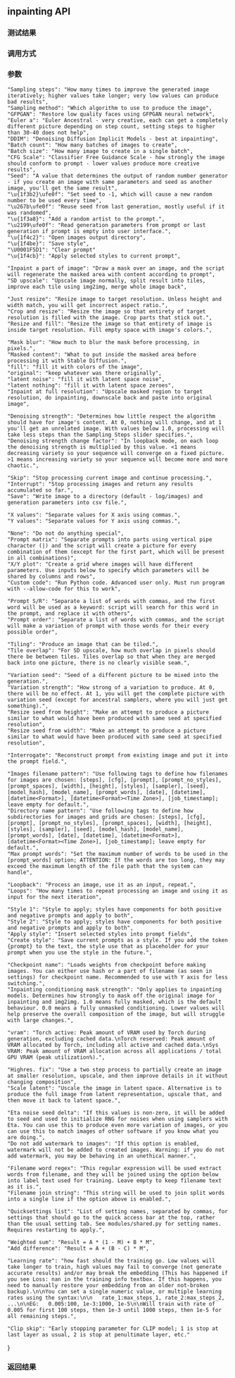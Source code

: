 ## inpainting API

### 测试结果


### 调用方式

### 参数
    "Sampling steps": "How many times to improve the generated image iteratively; higher values take longer; very low values can produce bad results",
    "Sampling method": "Which algorithm to use to produce the image",
	"GFPGAN": "Restore low quality faces using GFPGAN neural network",
	"Euler a": "Euler Ancestral - very creative, each can get a completely different picture depending on step count, setting steps to higher than 30-40 does not help",
	"DDIM": "Denoising Diffusion Implicit Models - best at inpainting",
	"Batch count": "How many batches of images to create",
	"Batch size": "How many image to create in a single batch",
    "CFG Scale": "Classifier Free Guidance Scale - how strongly the image should conform to prompt - lower values produce more creative results",
    "Seed": "A value that determines the output of random number generator - if you create an image with same parameters and seed as another image, you'll get the same result",
    "\u{1f3b2}\ufe0f": "Set seed to -1, which will cause a new random number to be used every time",
    "\u267b\ufe0f": "Reuse seed from last generation, mostly useful if it was randomed",
    "\u{1f3a8}": "Add a random artist to the prompt.",
    "\u2199\ufe0f": "Read generation parameters from prompt or last generation if prompt is empty into user interface.",
    "\u{1f4c2}": "Open images output directory",
    "\u{1f4be}": "Save style",
    "\U0001F5D1": "Clear prompt"
    "\u{1f4cb}": "Apply selected styles to current prompt",

    "Inpaint a part of image": "Draw a mask over an image, and the script will regenerate the masked area with content according to prompt",
    "SD upscale": "Upscale image normally, split result into tiles, improve each tile using img2img, merge whole image back",

    "Just resize": "Resize image to target resolution. Unless height and width match, you will get incorrect aspect ratio.",
    "Crop and resize": "Resize the image so that entirety of target resolution is filled with the image. Crop parts that stick out.",
    "Resize and fill": "Resize the image so that entirety of image is inside target resolution. Fill empty space with image's colors.",

    "Mask blur": "How much to blur the mask before processing, in pixels.",
    "Masked content": "What to put inside the masked area before processing it with Stable Diffusion.",
    "fill": "fill it with colors of the image",
    "original": "keep whatever was there originally",
    "latent noise": "fill it with latent space noise",
    "latent nothing": "fill it with latent space zeroes",
    "Inpaint at full resolution": "Upscale masked region to target resolution, do inpainting, downscale back and paste into original image",

    "Denoising strength": "Determines how little respect the algorithm should have for image's content. At 0, nothing will change, and at 1 you'll get an unrelated image. With values below 1.0, processing will take less steps than the Sampling Steps slider specifies.",
    "Denoising strength change factor": "In loopback mode, on each loop the denoising strength is multiplied by this value. <1 means decreasing variety so your sequence will converge on a fixed picture. >1 means increasing variety so your sequence will become more and more chaotic.",

    "Skip": "Stop processing current image and continue processing.",
    "Interrupt": "Stop processing images and return any results accumulated so far.",
    "Save": "Write image to a directory (default - log/images) and generation parameters into csv file.",

    "X values": "Separate values for X axis using commas.",
    "Y values": "Separate values for Y axis using commas.",

    "None": "Do not do anything special",
    "Prompt matrix": "Separate prompts into parts using vertical pipe character (|) and the script will create a picture for every combination of them (except for the first part, which will be present in all combinations)",
    "X/Y plot": "Create a grid where images will have different parameters. Use inputs below to specify which parameters will be shared by columns and rows",
    "Custom code": "Run Python code. Advanced user only. Must run program with --allow-code for this to work",

    "Prompt S/R": "Separate a list of words with commas, and the first word will be used as a keyword: script will search for this word in the prompt, and replace it with others",
    "Prompt order": "Separate a list of words with commas, and the script will make a variation of prompt with those words for their every possible order",

    "Tiling": "Produce an image that can be tiled.",
    "Tile overlap": "For SD upscale, how much overlap in pixels should there be between tiles. Tiles overlap so that when they are merged back into one picture, there is no clearly visible seam.",

    "Variation seed": "Seed of a different picture to be mixed into the generation.",
    "Variation strength": "How strong of a variation to produce. At 0, there will be no effect. At 1, you will get the complete picture with variation seed (except for ancestral samplers, where you will just get something).",
    "Resize seed from height": "Make an attempt to produce a picture similar to what would have been produced with same seed at specified resolution",
    "Resize seed from width": "Make an attempt to produce a picture similar to what would have been produced with same seed at specified resolution",

    "Interrogate": "Reconstruct prompt from existing image and put it into the prompt field.",

    "Images filename pattern": "Use following tags to define how filenames for images are chosen: [steps], [cfg], [prompt], [prompt_no_styles], [prompt_spaces], [width], [height], [styles], [sampler], [seed], [model_hash], [model_name], [prompt_words], [date], [datetime], [datetime<Format>], [datetime<Format><Time Zone>], [job_timestamp]; leave empty for default.",
    "Directory name pattern": "Use following tags to define how subdirectories for images and grids are chosen: [steps], [cfg], [prompt], [prompt_no_styles], [prompt_spaces], [width], [height], [styles], [sampler], [seed], [model_hash], [model_name], [prompt_words], [date], [datetime], [datetime<Format>], [datetime<Format><Time Zone>], [job_timestamp]; leave empty for default.",
    "Max prompt words": "Set the maximum number of words to be used in the [prompt_words] option; ATTENTION: If the words are too long, they may exceed the maximum length of the file path that the system can handle",

    "Loopback": "Process an image, use it as an input, repeat.",
    "Loops": "How many times to repeat processing an image and using it as input for the next iteration",

    "Style 1": "Style to apply; styles have components for both positive and negative prompts and apply to both",
    "Style 2": "Style to apply; styles have components for both positive and negative prompts and apply to both",
    "Apply style": "Insert selected styles into prompt fields",
    "Create style": "Save current prompts as a style. If you add the token {prompt} to the text, the style use that as placeholder for your prompt when you use the style in the future.",

    "Checkpoint name": "Loads weights from checkpoint before making images. You can either use hash or a part of filename (as seen in settings) for checkpoint name. Recommended to use with Y axis for less switching.",
    "Inpainting conditioning mask strength": "Only applies to inpainting models. Determines how strongly to mask off the original image for inpainting and img2img. 1.0 means fully masked, which is the default behaviour. 0.0 means a fully unmasked conditioning. Lower values will help preserve the overall composition of the image, but will struggle with large changes.",

    "vram": "Torch active: Peak amount of VRAM used by Torch during generation, excluding cached data.\nTorch reserved: Peak amount of VRAM allocated by Torch, including all active and cached data.\nSys VRAM: Peak amount of VRAM allocation across all applications / total GPU VRAM (peak utilization%).",

    "Highres. fix": "Use a two step process to partially create an image at smaller resolution, upscale, and then improve details in it without changing composition",
    "Scale latent": "Uscale the image in latent space. Alternative is to produce the full image from latent representation, upscale that, and then move it back to latent space.",

    "Eta noise seed delta": "If this values is non-zero, it will be added to seed and used to initialize RNG for noises when using samplers with Eta. You can use this to produce even more variation of images, or you can use this to match images of other software if you know what you are doing.",
    "Do not add watermark to images": "If this option is enabled, watermark will not be added to created images. Warning: if you do not add watermark, you may be behaving in an unethical manner.",

    "Filename word regex": "This regular expression will be used extract words from filename, and they will be joined using the option below into label text used for training. Leave empty to keep filename text as it is.",
    "Filename join string": "This string will be used to join split words into a single line if the option above is enabled.",

    "Quicksettings list": "List of setting names, separated by commas, for settings that should go to the quick access bar at the top, rather than the usual setting tab. See modules/shared.py for setting names. Requires restarting to apply.",

    "Weighted sum": "Result = A * (1 - M) + B * M",
    "Add difference": "Result = A + (B - C) * M",

    "Learning rate": "how fast should the training go. Low values will take longer to train, high values may fail to converge (not generate accurate results) and/or may break the embedding (This has happened if you see Loss: nan in the training info textbox. If this happens, you need to manually restore your embedding from an older not-broken backup).\n\nYou can set a single numeric value, or multiple learning rates using the syntax:\n\n   rate_1:max_steps_1, rate_2:max_steps_2, ...\n\nEG:   0.005:100, 1e-3:1000, 1e-5\n\nWill train with rate of 0.005 for first 100 steps, then 1e-3 until 1000 steps, then 1e-5 for all remaining steps.",

    "Clip skip": "Early stopping parameter for CLIP model; 1 is stop at last layer as usual, 2 is stop at penultimate layer, etc."
}
### 返回结果